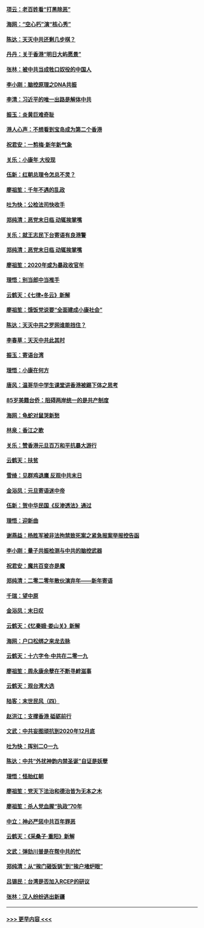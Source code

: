 #### [项云：老百姓看“打黑除恶”](../pages/nsc993/n11785398.md?t=01112244) 
#### [海网：“空心朽”演“核心秀”](../pages/nsc993/n11783874.md?t=01112244) 
#### [陈达：天灭中共还剩几步棋？](../pages/nsc993/n11783719.md?t=01112244) 
#### [丹丹：关于香港“明日大屿愿景”](../pages/nsc993/n11783273.md?t=01112244) 
#### [张林：被中共当成牲口奴役的中国人](../pages/nsc993/n11782397.md?t=01112244) 
#### [李小刚：脑控原理之DNA共振](../pages/nsc993/n11780962.md?t=01112244) 
#### [李清：习近平的唯一出路是解体中共](../pages/nsc993/n11780866.md?t=01112244) 
#### [振玉：炎黄巨难奇耻](../pages/nsc993/n11779632.md?t=01112244) 
#### [港人心声：不想看到宝岛成为第二个香港](../pages/nsc993/n11778817.md?t=01112244) 
#### [祝君安：一剪梅‧新年新气象](../pages/nsc993/n11776340.md?t=01112244) 
#### [关乐：小康年 大役现](../pages/nsc993/n11774213.md?t=01112244) 
#### [伍新：红朝总理令怎总不灵？](../pages/nsc993/n11770813.md?t=01112244) 
#### [廖祖笙：千年不遇的乱政](../pages/nsc993/n11770373.md?t=01112244) 
#### [吐为快：公检法司快收手](../pages/nsc993/n11770359.md?t=01112244) 
#### [郑纯清：恶党末日临 动辄挨掌嘴](../pages/nsc993/n11769912.md?t=01112244) 
#### [关乐：就王志民下台寄语有良港警](../pages/nsc993/n11769903.md?t=01112244) 
#### [郑纯清：恶党末日临 动辄挨掌嘴](../pages/nsc993/n11769356.md?t=01112244) 
#### [廖祖笙：2020年或为暴政收官年](../pages/nsc993/n11768216.md?t=01112244) 
#### [理悟：别当郎中当推手](../pages/nsc993/n11768243.md?t=01112244) 
#### [云鹤天：《七律▪冬云》新解](../pages/nsc993/n11768204.md?t=01112244) 
#### [廖祖笙：饿饭党说要“全面建成小康社会”](../pages/nsc993/n11767482.md?t=01112244) 
#### [陈达：天灭中共之罗网谁能挡住？](../pages/nsc993/n11767465.md?t=01112244) 
#### [李春草：天灭中共此其时](../pages/nsc993/n11767452.md?t=01112244) 
#### [振玉：寄语台湾](../pages/nsc993/n11767432.md?t=01112244) 
#### [理悟：小康在何方](../pages/nsc993/n11767394.md?t=01112244) 
#### [唐风：温哥华中学生课堂讲香港被踢下体之思考](../pages/nsc993/n11766848.md?t=01112244) 
#### [85岁美籍台侨：阻碍两岸统一的是共产制度](../pages/nsc993/n11765043.md?t=01112244) 
#### [海网：龟蛇对鼠哭新愁](../pages/nsc993/n11764895.md?t=01112244) 
#### [林泉：香江之歌](../pages/nsc993/n11764415.md?t=01112244) 
#### [关乐：赞香港元旦百万和平抗暴大游行](../pages/nsc993/n11764382.md?t=01112244) 
#### [云鹤天：扶贫](../pages/nsc993/n11764245.md?t=01112244) 
#### [雪绮：见群鸡退鹰  反观中共末日](../pages/nsc993/n11762112.md?t=01112244) 
#### [金浴凤：元旦寄语迷中帝](../pages/nsc993/n11761788.md?t=01112244) 
#### [伍新：贺中华民国《反渗透法》通过](../pages/nsc993/n11761994.md?t=01112244) 
#### [理悟：迎新曲](../pages/nsc993/n11761152.md?t=01112244) 
#### [谢燕益：杨胜军被非法拘禁致死案之紧急报案举报控告函](../pages/nsc993/n11756134.md?t=01112244) 
#### [李小刚：量子共振检测与中共的脑控武器](../pages/nsc993/n11754518.md?t=01112244) 
#### [祝君安：魔共百变亦是魔](../pages/nsc993/n11754469.md?t=01112244) 
#### [郑纯清：二零二零年散伙演弃年——新年寄语](../pages/nsc993/n11754195.md?t=01112244) 
#### [千瑞：望中原](../pages/nsc993/n11754159.md?t=01112244) 
#### [金浴凤：末日叹](../pages/nsc993/n11752359.md?t=01112244) 
#### [云鹤天：《忆秦娥‧娄山关》新解](../pages/nsc993/n11752348.md?t=01112244) 
#### [海网：户口松绑之来龙去脉](../pages/nsc993/n11752328.md?t=01112244) 
#### [云鹤天：十六字令‧中共在二零一九](../pages/nsc993/n11752305.md?t=01112244) 
#### [廖祖笙：周永康余孽在不断寻衅滋事](../pages/nsc993/n11751013.md?t=01112244) 
#### [云鹤天：观台湾大选](../pages/nsc993/n11751007.md?t=01112244) 
#### [陆客：末世民风（四）](../pages/nsc993/n11749203.md?t=01112244) 
#### [赵洪江：支撑香港 砥砺前行](../pages/nsc993/n11748482.md?t=01112244) 
#### [文武：中共妄图顽抗到2020年12月底](../pages/nsc993/n11748446.md?t=01112244) 
#### [吐为快：挥别二O一九](../pages/nsc993/n11748411.md?t=01112244) 
#### [陈达：中共“外扰神韵内禁圣诞”自证是妖孽](../pages/nsc993/n11748226.md?t=01112244) 
#### [理悟：怪胎红朝](../pages/nsc993/n11748206.md?t=01112244) 
#### [廖祖笙：党天下法治和德治皆为无本之木](../pages/nsc993/n11748135.md?t=01112244) 
#### [廖祖笙：杀人党血腥“执政”70年](../pages/nsc993/n11745144.md?t=01112244) 
#### [中立：神必严惩中共百年罪恶](../pages/nsc993/n11744970.md?t=01112244) 
#### [云鹤天：《采桑子‧重阳》新解](../pages/nsc993/n11744948.md?t=01112244) 
#### [文武：弹劾川普是在帮中共的忙](../pages/nsc993/n11744758.md?t=01112244) 
#### [郑纯清：从“挨门砸饭锅”到“挨户堵炉眼”](../pages/nsc993/n11744745.md?t=01112244) 
#### [吕锡民：台湾是否加入RCEP的研议](../pages/nsc993/n11744701.md?t=01112244) 
#### [张林：汉人纷纷逃出新疆](../pages/nsc993/n11743530.md?t=01112244) 

----
#### [ >>> 更早内容 <<< ](../indexes/nsc993-earlier.md)
